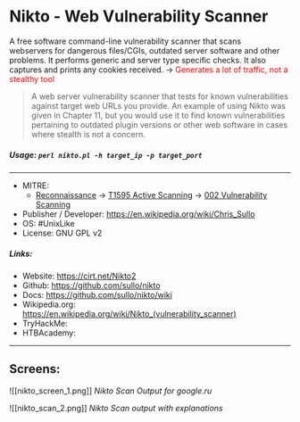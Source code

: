# Nikto - Web Vulnerability Scanner
A free software command-line vulnerability scanner that scans webservers for dangerous files/CGIs, outdated server software and other problems. It performs generic and server type specific checks. It also captures and prints any cookies received.
-> <span style="color:red">Generates a lot of traffic, not a stealthy tool</span>

> A web server vulnerability scanner that tests for known vulnerabilities against target web URLs you provide. An example of using Nikto was given in Chapter 11, but you would use it to find known vulnerabilities pertaining to outdated plugin versions or other web software in cases where stealth is not a concern.

##### Usage: `perl nikto.pl -h target_ip -p target_port`
___
- MITRE: 
	- [Reconnaissance](https://attack.mitre.org/tactics/TA0043/) -> [T1595 Active Scanning](https://attack.mitre.org/techniques/T1595/) -> [002 Vulnerability Scanning](https://attack.mitre.org/techniques/T1595/002/)
- Publisher / Developer: https://en.wikipedia.org/wiki/Chris_Sullo
- OS: #UnixLike
- License: GNU GPL v2

##### Links:
- Website: https://cirt.net/Nikto2
- Github: https://github.com/sullo/nikto
- Docs: https://github.com/sullo/nikto/wiki
- Wikipedia.org: https://en.wikipedia.org/wiki/Nikto_(vulnerability_scanner)
- TryHackMe: 
- HTBAcademy:

___
## Screens:
![[nikto_screen_1.png]]
*Nikto Scan Output for google.ru*

![[nikto_scan_2.png]]
*Nikto Scan output with explanations*